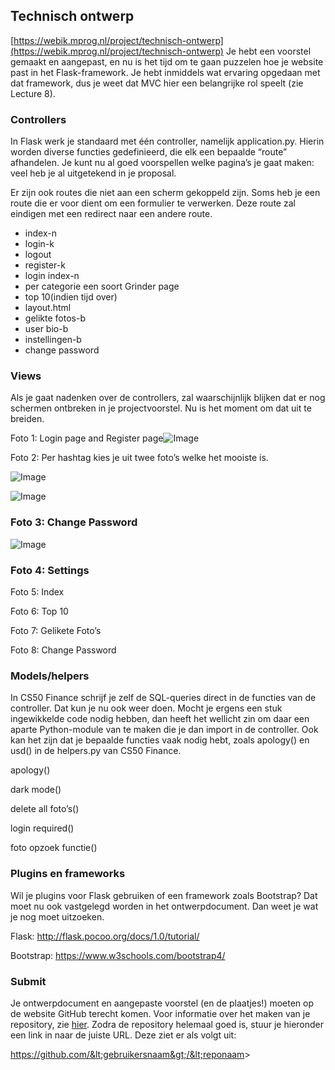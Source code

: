 ## Technisch ontwerp

[https://webik.mprog.nl/project/technisch-ontwerp](https://webik.mprog.nl/project/technisch-ontwerp) Je hebt een voorstel gemaakt en aangepast, en nu is het tijd om te gaan puzzelen hoe je website past in het Flask-framework. Je hebt inmiddels wat ervaring opgedaan met dat framework, dus je weet dat MVC hier een belangrijke rol speelt (zie Lecture 8).

### Controllers

In Flask werk je standaard met één controller, namelijk application.py. Hierin worden diverse functies gedefinieerd, die elk een bepaalde “route” afhandelen. Je kunt nu al goed voorspellen welke pagina’s je gaat maken: veel heb je al uitgetekend in je proposal.

Er zijn ook routes die niet aan een scherm gekoppeld zijn. Soms heb je een route die er voor dient om een formulier te verwerken. Deze route zal eindigen met een redirect naar een andere route.

- index-n 
- login-k 
- logout 
- register-k 
- login index-n 
- per categorie een soort Grinder page 
- top 10(indien tijd over) 
- layout.html  
- gelikte fotos-b 
- user bio-b 
- instellingen-b 
- change password 
  
  

### Views

Als je gaat nadenken over de controllers, zal waarschijnlijk blijken dat er nog schermen ontbreken in je projectvoorstel. Nu is het moment om dat uit te breiden.

  

Foto 1: Login page and Register page![Image](https://lh5.googleusercontent.com/aIGb_jQrAYZMDTgx2ZojD7ZP1SFTWrDFNU9hFMBD1yrAjyMPww59BW7EZmKqfivOu51zXp5ET1-z8KDAvGFAZOIcHZvBbqU-4yznfODew2MUK3HfSSaf8TOEoNDBaaxyV9GOarCF)

  
  
  
  
  
  
  
  
  
  
  
  
  

Foto 2: Per hashtag kies je uit twee foto’s welke het mooiste is.

  
![Image](https://lh4.googleusercontent.com/ybpPDs3YJFqFL8bkY6qMuEVebw2Xbc9YUctiUmi8XqcIpoIfOc_Ftrz9O16SI4wP3wF3UHIfLZxZoywUhAmi9gBq73JJ0NrkMXrj97VqncpyfZaOAHyYRFf4UHmM5XyIueivVoGt)  
  
![Image](https://lh6.googleusercontent.com/Eox6YoUNU36FaodnuM1C9iCDzEbB-1ZQm1LZ8dfxRYVm0aGWonrZBP0vHwqWIdc9FKHMbTLR9TqzcoVHZrRlooONqXbjmAQi5s1hO5n-WT0Do6fsROtf3cXMLf2bMOJT5IWvMsyL)  
  
  

### Foto 3: Change Password

  
  
  
  
![Image](https://lh3.googleusercontent.com/wIET4loTKLd0csKAbu50pZ6FdKwBoO8Rm94Myq12qTpemdcsBhm155nU345FH8SgePSiONOwFZcDi4aY9rmXUIxZgUJD6oNaP-XZ3UH2vIWL4FVi8-XkjFwXe8C31iukShCo3oZa)  
  
  
  
  
  

### Foto 4: Settings

  
  

Foto 5: Index

  
  

Foto 6: Top 10

  
  
  

Foto 7: Gelikete Foto’s

  
  

Foto 8: Change Password

### Models/helpers

In CS50 Finance schrijf je zelf de SQL-queries direct in de functies van de controller. Dat kun je nu ook weer doen. Mocht je ergens een stuk ingewikkelde code nodig hebben, dan heeft het wellicht zin om daar een aparte Python-module van te maken die je dan import in de controller. Ook kan het zijn dat je bepaalde functies vaak nodig hebt, zoals apology() en usd() in de helpers.py van CS50 Finance.

apology() 

dark mode()

delete all foto’s()

login required()

foto opzoek functie()

  
  

### Plugins en frameworks

Wil je plugins voor Flask gebruiken of een framework zoals Bootstrap? Dat moet nu ook vastgelegd worden in het ontwerpdocument. Dan weet je wat je nog moet uitzoeken.

  

Flask: http://flask.pocoo.org/docs/1.0/tutorial/

Bootstrap: https://www.w3schools.com/bootstrap4/

  

### Submit

Je ontwerpdocument en aangepaste voorstel (en de plaatjes!) moeten op de website GitHub terecht komen. Voor informatie over het maken van je repository, zie [hier](https://webik.mprog.nl/project/repository). Zodra de repository helemaal goed is, stuur je hieronder een link in naar de juiste URL. Deze ziet er als volgt uit:

https://github.com/&lt;gebruikersnaam&gt;/&lt;reponaam&gt;
